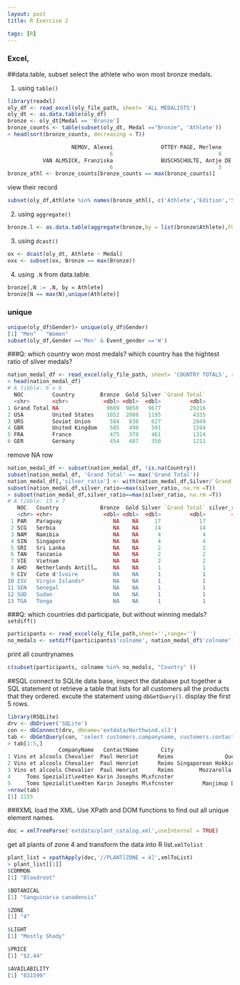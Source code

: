 ```yaml
---
layout: post
title: R Exercise 2

tags: [R]
---
```


### Excel, 
##data.table, subset
select the athlete who won most bronze medals.

1. using ```table()```
```r
library(readxl)
oly_df <- read_excel(oly_file_path, sheet= 'ALL MEDALISTS')
oly_dt <- as.data.table(oly_df)
bronze <- oly_dt[Medal == 'Bronze']
bronze_counts <- table(subset(oly_dt, Medal =="Bronze", 'Athlete'))
> head(sort(bronze_counts, decreasing = T))

                    NEMOV, Alexei               OTTEY-PAGE, Merlene                SAVOLAINEN, Heikki 
                                6                                 6                                 6 
           VAN ALMSICK, Franziska               BUSCHSCHULTE, Antje DE JONG, Adrianus Egbertus Willem 
                                6                                 5                                 5 
bronze_athl <- bronze_counts[bronze_counts == max(bronze_counts)]
```
view their record
```r
subset(oly_df,Athlete %in% names(bronze_athl), c('Athlete','Edition','Sport','Event'))
```

2. using ```aggregate()```
```r
bronze.l <- as.data.table(aggregate(bronze,by = list(bronze$Athlete),FUN = length))
```
3. using ```dcast()```
```r
ox <- dcast(oly_dt, Athlete ~ Medal)
oxx <- subset(ox, Bronze == max(Bronze))
```
4. using ```.N``` from data.table.
```r
bronze[,N := .N, by = Athlete]
bronze[N == max(N),unique(Athlete)]
```
### unique
```r 
unique(oly_df$Gender)> unique(oly_df$Gender)
[1] "Men"   "Women"
subset(oly_df,Gender =='Men' & Event_gender =='W')
```

###Q: 
which country won most medals?
which country has the hightest ratio of silver medals?

```r
nation_medal_df <- read_excel(oly_file_path, sheet= 'COUNTRY TOTALS', range = 'A147:F286')
> head(nation_medal_df)
# A tibble: 6 x 6
  NOC         Country        Bronze  Gold Silver `Grand Total`
  <chr>       <chr>           <dbl> <dbl>  <dbl>         <dbl>
1 Grand Total NA               9689  9850   9677         29216
2 USA         United States    1052  2088   1195          4335
3 URS         Soviet Union      584   838    627          2049
4 GBR         United Kingdom    505   498    591          1594
5 FRA         France            475   378    461          1314
6 GER         Germany           454   407    350          1211
```
remove NA row
```r
nation_medal_df <- subset(nation_medal_df, !is.na(Country))
subset(nation_medal_df, 'Grand Total' == max('Grand Total'))
nation_medal_df[,'silver_ratio'] <- with(nation_medal_df,Silver/`Grand Total`)
subset(nation_medal_df,silver_ratio==max(silver_ratio, na.rm =T))
> subset(nation_medal_df,silver_ratio==max(silver_ratio, na.rm =T))
# A tibble: 13 x 7
   NOC   Country             Bronze  Gold Silver `Grand Total` silver_ratio
   <chr> <chr>                <dbl> <dbl>  <dbl>         <dbl>        <dbl>
 1 PAR   Paraguay                NA    NA     17            17            1
 2 SCG   Serbia                  NA    NA     14            14            1
 3 NAM   Namibia                 NA    NA      4             4            1
 4 SIN   Singapore               NA    NA      4             4            1
 5 SRI   Sri Lanka               NA    NA      2             2            1
 6 TAN   Tanzania                NA    NA      2             2            1
 7 VIE   Vietnam                 NA    NA      2             2            1
 8 AHO   Netherlands Antill…     NA    NA      1             1            1
 9 CIV   Cote d'Ivoire           NA    NA      1             1            1
10 ISV   Virgin Islands*         NA    NA      1             1            1
11 SEN   Senegal                 NA    NA      1             1            1
12 SUD   Sudan                   NA    NA      1             1            1
13 TGA   Tonga                   NA    NA      1             1            1
```
###Q:
which countries did participate, but without winning medals? ```setdiff()```
```r
participants <- read_excel(oly_file_path,sheet='',range='')
no_medals <- setdiff(participants$'colname', nation_medal_df$'colname')
```
print all countrynames
```r
c(subset(participants, colname %in% no_medals, "Country" ))
```

##SQL
connect to SQLite data base, inspect the database put together a SQL statement ot retrieve a table that lists for all customers all the products that they ordered.
excute the statement using ```dbGetQuery()```.
display the first 5 rows.
```r
library(RSQLite)
drv <- dbDriver('SQLite')
con <- dbConnect(drv, dbname='extdata/Northwind.sl3')
tab <- dbGetQuery(con, 'select customers.companyname, customers.contactname, customers.city, products.productname from customers inner join orders on customers.customerid = orders.customerid inner join `order details` on orders.orderid = `order details`.orderid inner join products on `order details`.productid =products.productid')
> tab[1:5,]
                CompanyName   ContactName       City                   ProductName
1 Vins et alcools Chevalier  Paul Henriot      Reims                Queso Cabrales
2 Vins et alcools Chevalier  Paul Henriot      Reims Singaporean Hokkien Fried Mee
3 Vins et alcools Chevalier  Paul Henriot      Reims        Mozzarella di Giovanni
4     Toms Spezialit\xe4ten Karin Josephs M\xfcnster                          Tofu
5     Toms Spezialit\xe4ten Karin Josephs M\xfcnster         Manjimup Dried Apples
>nrow(tab)
[1] 2155
```
###XML
load the XML. Use XPath and DOM functions to find out all unique element names.
```r
doc = xmlTreeParse('extdata/plant_catalog.xml',useInternal = TRUE)
```
get all plants of zone 4 and transform the data into R list.```xmlTolist```
```r
plant_list = xpathApply(doc,'//PLANT[ZONE = 4]',xmlToList)
> plant_list[[1]]
$COMMON
[1] "Bloodroot"

$BOTANICAL
[1] "Sanguinaria canadensis"

$ZONE
[1] "4"

$LIGHT
[1] "Mostly Shady"

$PRICE
[1] "$2.44"

$AVAILABILITY
[1] "031599"
```